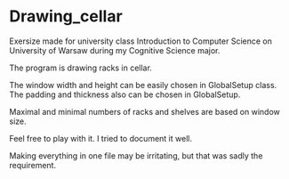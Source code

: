 # Drawing_cellar
Exersize made for university class Introduction to Computer Science on University of Warsaw during my Cognitive Science major.

The program is drawing racks in cellar. 

The window width and height can be easily chosen in GlobalSetup class.
The padding and thickness also can be chosen in GlobalSetup. 

Maximal and minimal numbers of racks and shelves are based on window size.

Feel free to play with it.
I tried to document it well.

Making everything in one file may be irritating, but that was sadly the requirement.
